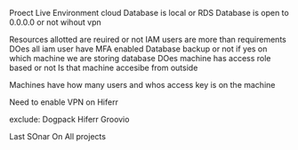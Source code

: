 



Proect Live Environment cloud
Database is local or RDS
Database is open to 0.0.0.0 or not wihout vpn

Resources allotted are reuired or not
IAM users are more than requirements
DOes all iam user have MFA enabled
Database backup or not  if yes on which machine we are storing database 
DOes machine has access role based or not
Is that machine accesibe from outside 

Machines have how many users and  whos access key is on the machine




Need to enable VPN on Hiferr

exclude:
Dogpack
Hiferr
Groovio






Last
SOnar On All projects
